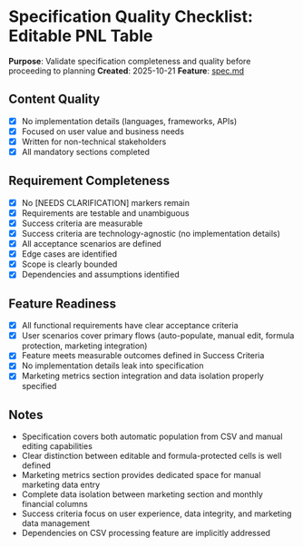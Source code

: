 # Specification Quality Checklist: Editable PNL Table

**Purpose**: Validate specification completeness and quality before proceeding to planning
**Created**: 2025-10-21
**Feature**: [spec.md](./spec.md)

## Content Quality

- [x] No implementation details (languages, frameworks, APIs)
- [x] Focused on user value and business needs
- [x] Written for non-technical stakeholders
- [x] All mandatory sections completed

## Requirement Completeness

- [x] No [NEEDS CLARIFICATION] markers remain
- [x] Requirements are testable and unambiguous
- [x] Success criteria are measurable
- [x] Success criteria are technology-agnostic (no implementation details)
- [x] All acceptance scenarios are defined
- [x] Edge cases are identified
- [x] Scope is clearly bounded
- [x] Dependencies and assumptions identified

## Feature Readiness

- [x] All functional requirements have clear acceptance criteria
- [x] User scenarios cover primary flows (auto-populate, manual edit, formula protection, marketing integration)
- [x] Feature meets measurable outcomes defined in Success Criteria
- [x] No implementation details leak into specification
- [x] Marketing metrics section integration and data isolation properly specified

## Notes

- Specification covers both automatic population from CSV and manual editing capabilities
- Clear distinction between editable and formula-protected cells is well defined
- Marketing metrics section provides dedicated space for manual marketing data entry
- Complete data isolation between marketing section and monthly financial columns
- Success criteria focus on user experience, data integrity, and marketing data management
- Dependencies on CSV processing feature are implicitly addressed
